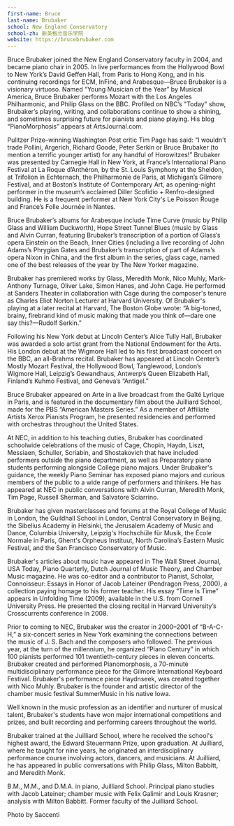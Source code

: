 ```yaml
---
first-name: Bruce 
last-name: Brubaker
school: New England Conservatory 
school-zh: 新英格兰音乐学院
website: https://brucebrubaker.com
---
```


Bruce Brubaker joined the New England Conservatory faculty in 2004, and became piano chair in 2005. In live performances from the Hollywood Bowl to New York’s David Geffen Hall, from Paris to Hong Kong, and in his continuing recordings for ECM, InFiné, and Arabesque—Bruce Brubaker is a visionary virtuoso. Named “Young Musician of the Year” by Musical America, Bruce Brubaker performs Mozart with the Los Angeles Philharmonic, and Philip Glass on the BBC. Profiled on NBC’s "Today" show, Brubaker’s playing, writing, and collaborations continue to show a shining, and sometimes surprising future for pianists and piano playing. His blog “PianoMorphosis” appears at ArtsJournal.com.

Pulitzer Prize–winning Washington Post critic Tim Page has said: “I wouldn't trade Pollini, Argerich, Richard Goode, Peter Serkin or Bruce Brubaker (to mention a terrific younger artist) for any handful of Horowitzes!” Brubaker was presented by Carnegie Hall in New York, at France’s International Piano Festival at La Roque d’Anthéron, by the St. Louis Symphony at the Sheldon, at Trifolion in Echternach, the Philharmonie de Paris, at Michigan’s Gilmore Festival, and at Boston’s Institute of Contemporary Art, as opening-night performer in the museum’s acclaimed Diller Scofidio + Renfro-designed building. He is a frequent performer at New York City's Le Poisson Rouge and France’s Folle Journée in Nantes.

Bruce Brubaker’s albums for Arabesque include Time Curve (music by Philip Glass and William Duckworth), Hope Street Tunnel Blues (music by Glass and Alvin Curran, featuring Brubaker’s transcription of a portion of Glass’s opera Einstein on the Beach, Inner Cities (including a live recording of John Adams’s Phrygian Gates and Brubaker’s transcription of part of Adams’s opera Nixon in China, and the first album in the series, glass cage, named one of the best releases of the year by The New Yorker magazine.

Brubaker has premiered works by Glass, Meredith Monk, Nico Muhly, Mark-Anthony Turnage, Oliver Lake, Simon Hanes, and John Cage. He performed at Sanders Theater in collaboration with Cage during the composer's tenure as Charles Eliot Norton Lecturer at Harvard University. Of Brubaker's playing at a later recital at Harvard, The Boston Globe wrote: “A big-toned, brainy, firebrand kind of music making that made you think of—dare one say this?—Rudolf Serkin.”

Following his New York debut at Lincoln Center’s Alice Tully Hall, Brubaker was awarded a solo artist grant from the National Endowment for the Arts. His London debut at the Wigmore Hall led to his first broadcast concert on the BBC, an all-Brahms recital. Brubaker has appeared at Lincoln Center’s Mostly Mozart Festival, the Hollywood Bowl, Tanglewood, London’s Wigmore Hall, Leipzig’s Gewandhaus, Antwerp’s Queen Elizabeth Hall, Finland’s Kuhmo Festival, and Geneva’s “Antigel.”

Bruce Brubaker appeared on Arte in a live broadcast from the Gaîté Lyrique in Paris, and is featured in the documentary film about the Juilliard School, made for the PBS “American Masters Series.” As a member of Affiliate Artists Xerox Pianists Program, he presented residencies and performed with orchestras throughout the United States.

At NEC, in addition to his teaching duties, Brubaker has coordinated schoolwide celebrations of the music of Cage, Chopin, Haydn, Liszt, Messiaen, Schuller, Scriabin, and Shostakovich that have included performers outside the piano department, as well as Preparatory piano students performing alongside College piano majors. Under Brubaker's guidance, the weekly Piano Seminar has exposed piano majors and curious members of the public to a wide range of performers and thinkers. He has appeared at NEC in public conversations with Alvin Curran, Meredith Monk, Tim Page, Russell Sherman, and Salvatore Sciarrino.

Brubaker has given masterclasses and forums at the Royal College of Music in London, the Guildhall School in London, Central Conservatory in Beijing, the Sibelius Academy in Helsinki, the Jerusalem Academy of Music and Dance, Columbia University, Leipzig's Hochschüle für Musik, the École Normale in Paris, Ghent's Orpheus Instituut, North Carolina’s Eastern Music Festival, and the San Francisco Conservatory of Music.

Brubaker's articles about music have appeared in The Wall Street Journal, USA Today, Piano Quarterly, Dutch Journal of Music Theory, and Chamber Music magazine. He was co-editor and a contributor to Pianist, Scholar, Connoisseur: Essays in Honor of Jacob Lateiner (Pendragon Press, 2000), a collection paying homage to his former teacher. His essay “Time Is Time” appears in Unfolding Time (2009), available in the U.S. from Cornell University Press. He presented the closing recital in Harvard University’s Crosscurrents conference in 2008.

Prior to coming to NEC, Brubaker was the creator in 2000–2001 of “B-A-C-H,” a six-concert series in New York examining the connections between the music of J. S. Bach and the composers who followed. The previous year, at the turn of the millennium, he organized “Piano Century” in which 100 pianists performed 101 twentieth-century pieces in eleven concerts. Brubaker created and performed Pianomorphosis, a 70-minute multidisciplinary performance piece for the Gilmore International Keyboard Festival. Brubaker's performance piece Haydnseek, was created together with Nico Muhly. Brubaker is the founder and artistic director of the chamber music festival SummerMusic in his native Iowa.

Well known in the music profession as an identifier and nurturer of musical talent, Brubaker's students have won major international competitions and prizes, and built recording and performing careers throughout the world.

Brubaker trained at the Juilliard School, where he received the school's highest award, the Edward Steuermann Prize, upon graduation. At Juilliard, where he taught for nine years, he originated an interdisciplinary performance course involving actors, dancers, and musicians. At Juilliard, he has appeared in public conversations with Philip Glass, Milton Babbitt, and Meredith Monk.

B.M., M.M., and D.M.A. in piano, Juilliard School. Principal piano studies with Jacob Lateiner; chamber music with Felix Galimir and Louis Krasner; analysis with Milton Babbitt. Former faculty of the Juilliard School.

Photo by Saccenti